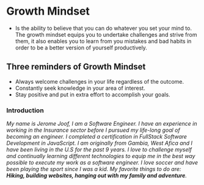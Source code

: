 # Growth Mindset
- Is the ability to believe that you can do whatever you set your mind to. The growth mindset equips you to undertake challenges and strive from them, it also enables you to learn from you mistakes and bad habits in order to be a better version of yourself productively.

## Three reminders of Growth Mindset
- Always welcome challenges in your life regardless of the outcome.
- Constantly seek knowledge in your area of interest.
- Stay positive and put in extra effort to accomplish your goals.

### Introduction
*My name is Jerome Joof, I am a Software Engineer. I have an experience in working in the Insurance sector before I pursued my life-long goal of becoming an engineer. I completed a certification in FullStack Software Development in JavaScript. I am originally from Gambia, West Afica and I have been living in the U.S for the past 9 years. I love to challenge myself and continually learning different technologies to equip me in the best way possible to execute my work as a software engineer. I love soccer and have been playing the sport since I was a kid. My favorite things to do are: **Hiking, building websites, hanging out with my family and adventure**.*

